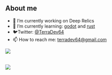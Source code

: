 ## About me

- 🔭 I’m currently working on Deep Relics
- 🌱 I’m currently learning:  [godot](https://github.com/godotengine/godot) and [rust](https://github.com/rust-lang/rust)
- 🐦Twitter: [@TerraDev64](https://twitter.com/TerraDev64)
- 📫 How to reach me: terradev64@gmail.com

<a href="https://github.com/anuraghazra/github-readme-stats">
  <img align="center" src="https://github-readme-stats.vercel.app/api/top-langs/?username=TerraDev64&hide=ShaderLab,HLSL&layout=compact&theme=dracula&show_icons=true&count_private=true" />
</a>
<br /><br /><br />
<a href="https://github.com/anuraghazra/github-readme-stats">
  <img align="center" src="https://github-readme-stats.vercel.app/api?username=TerraDev64&layout=compact&theme=dracula&show_icons=true&count_private=true" />
</a>
<!-- 
<a href="https://github.com/anuraghazra/github-readme-stats">
  <img align="center" src="https://github-readme-stats.vercel.app/api/wakatime?username=TerraDev64&layout=compact&theme=dracula&show_icons=true&count_private=true" />
</a>


- 👯 I’m looking to collaborate on ...
- 🤔 I’m looking for help with ...
- 💬 Ask me about ...
- 📫 How to reach me: ...
- 😄 Pronouns: ...
- ⚡ Fun fact: ...
-->
